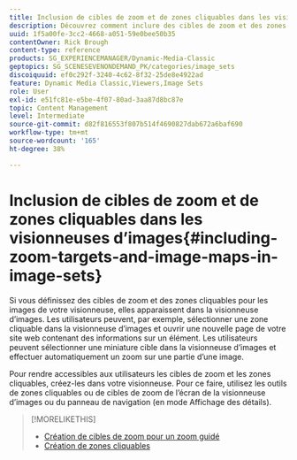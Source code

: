 ```yaml
---
title: Inclusion de cibles de zoom et de zones cliquables dans les visionneuses d’images
description: Découvrez comment inclure des cibles de zoom et des zones cliquables dans les visionneuses d’images d’Adobe Dynamic Media Classic.
uuid: 1f5a00fe-3cc2-4668-a051-59e0bee50b35
contentOwner: Rick Brough
content-type: reference
products: SG_EXPERIENCEMANAGER/Dynamic-Media-Classic
geptopics: SG_SCENESEVENONDEMAND_PK/categories/image_sets
discoiquuid: ef0c292f-3240-4c62-8f32-25de8e4922ad
feature: Dynamic Media Classic,Viewers,Image Sets
role: User
exl-id: e51fc81e-e5be-4f07-80ad-3aa87d8bc87e
topic: Content Management
level: Intermediate
source-git-commit: d82f816553f807b514f4690827dab672a6baf690
workflow-type: tm+mt
source-wordcount: '165'
ht-degree: 38%

---
```


# Inclusion de cibles de zoom et de zones cliquables dans les visionneuses d’images{#including-zoom-targets-and-image-maps-in-image-sets}

Si vous définissez des cibles de zoom et des zones cliquables pour les images de votre visionneuse, elles apparaissent dans la visionneuse d’images. Les utilisateurs peuvent, par exemple, sélectionner une zone cliquable dans la visionneuse d’images et ouvrir une nouvelle page de votre site web contenant des informations sur un élément. Les utilisateurs peuvent sélectionner une miniature cible dans la visionneuse d’images et effectuer automatiquement un zoom sur une partie d’une image.

Pour rendre accessibles aux utilisateurs les cibles de zoom et les zones cliquables, créez-les dans votre visionneuse. Pour ce faire, utilisez les outils de zones cliquables ou de cibles de zoom de l’écran de la visionneuse d’images ou du panneau de navigation (en mode Affichage des détails).

>[!MORELIKETHIS]
>
>* [Création de cibles de zoom pour un zoom guidé](creating-zoom-targets-guided-zoom.md#creating_zoom_targets_for_guided_zoom)
>* [Création de zones cliquables](creating-image-maps.md#creating_image_maps)
